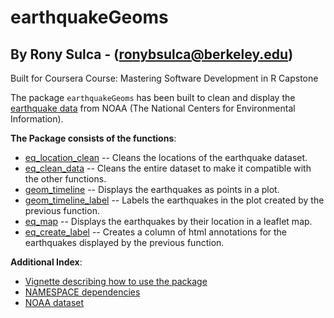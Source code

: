 # earthquakeGeoms

## By Rony Sulca - (ronybsulca@berkeley.edu)
Built for Coursera Course: Mastering Software Development in R Capstone


The package `earthquakeGeoms` has been built to clean and display the [earthquake data](https://www.ngdc.noaa.gov/nndc/struts/form?t=101650&s=1&d=1) from NOAA (The National Centers for Environmental
Information).


**The Package consists of the functions**:

- [eq_location_clean](R/eq_location_clean.R) -- Cleans the locations of the earthquake dataset.
- [eq_clean_data](R/eq_clean_data.R) -- Cleans the entire dataset to make it compatible with the other functions.
- [geom_timeline](R/geom_timeline.R) -- Displays the earthquakes as points in a plot.
- [geom_timeline_label](R/geom_timeline_label.R) -- Labels the earthquakes in the plot created by the previous function.
- [eq_map](R/eq_map.R) -- Displays the earthquakes by their location in a leaflet map.
- [eq_create_label](R/eq_create_label.R) -- Creates a column of html annotations for the earthquakes displayed by the previous function.



**Additional Index**:

- [Vignette describing how to use the package](vignettes/earthquakeGeoms_details.Rmd)
- [NAMESPACE dependencies](NAMESPACE)
- [NOAA dataset](https://www.ngdc.noaa.gov/nndc/struts/form?t=101650&s=1&d=1)
